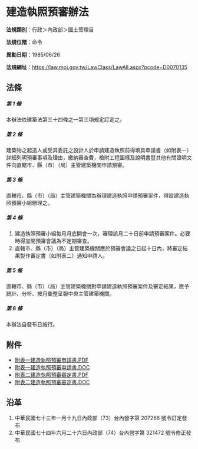 # 建造執照預審辦法




**法規類別**：行政＞內政部＞國土管理目

**法規位階**：命令

**異動日期**：1985/06/26  

**法規網址**：https://law.moj.gov.tw/LawClass/LawAll.aspx?pcode=D0070135



## 法條
##### 第 1 條
本辦法依建築法第三十四條之一第三項規定訂定之。

##### 第 2 條
建築物之起造人或受其委託之設計人於申請建造執照前得填具申請書（如附表一）詳細列明預審事項及理由，繳納審查費，檢附工程圖樣及說明書暨其他有關證明文件向直轄市、縣（市）（局）主管建築機關申請預審。

##### 第 3 條
直轄市、縣（市）（局）主管建築機關為辦理建造執照申請預審案件，得設建造執照預審小組辦理之。

##### 第 4 條
1. 建造執照預審小組每月月底開會一次，審理該月二十日前申請預審案件。必要時得加開預審會議為不定期審查。
1. 直轄市、縣（市）（局）主管建築機關應於預審會議之日起十日內，將審定結果製作審定書（如附表二）通知申請人。

##### 第 5 條
直轄市、縣（市）（局）主管建築機關對申請建造執照預審案件及審定結果，應予統計、分析、按月彙整呈報中央主管建築機關。

##### 第 6 條
本辦法自發布日施行。
## 附件
* [附表一建造執照預審申請書.PDF](https://law.moj.gov.tw/LawClass/LawGetFile.ashx?FileId=0000233344)
* [附表一建造執照預審申請書.DOC](https://law.moj.gov.tw/LawClass/LawGetFile.ashx?FileId=0000018801)
* [附表二建造執照預審審定書.PDF](https://law.moj.gov.tw/LawClass/LawGetFile.ashx?FileId=0000233345)
* [附表二建造執照預審審定書.DOC](https://law.moj.gov.tw/LawClass/LawGetFile.ashx?FileId=0000018802)
## 沿革
1. 中華民國七十三年一月十九日內政部（73）台內營字第 207266 號令訂定發布
1. 中華民國七十四年六月二十六日內政部（74）台內營字第 321472 號令修正發布
